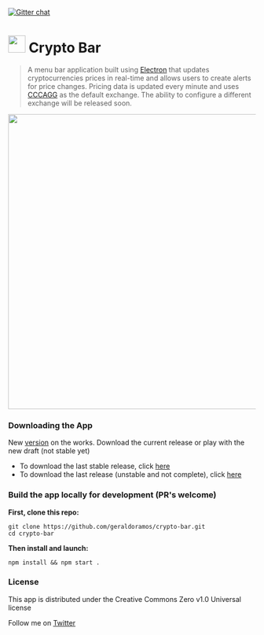 [![Gitter chat](https://badges.gitter.im/gitterHQ/gitter.png)](https://gitter.im/crypto-bar/Lobby)
# <a target="_blank" href="https://www.producthunt.com/posts/crypto-bar"><img src="https://s3.amazonaws.com/cryptobar/phbadge.png" width="35px" height="35px"></img></a> Crypto Bar
> A menu bar application built using [Electron](https://github.com/electron) that updates cryptocurrencies prices in real-time and allows users to create alerts for price changes. Pricing data is updated every minute and uses [CCCAGG](https://www.cryptocompare.com/media/12318004/cccagg.pdf) as the default exchange. The ability to configure a different exchange will be released soon.

<p align="center"><img src="https://s3.amazonaws.com/cryptobar/crypto-bar.gif" width="600"/></p>

### Downloading the App

New [version](https://d.pr/free/v/G3xx8s/3KcZxuIC) on the works. Download the current release or play with the new draft (not stable yet)

- To download the last stable release, click [here](https://github.com/geraldoramos/crypto-bar/releases/tag/v1.0.19)
- To download the last release (unstable and not complete), click [here](https://github.com/geraldoramos/crypto-bar/releases/latest)

### Build the app locally for development (PR's welcome)

**First, clone this repo:**
 ```
git clone https://github.com/geraldoramos/crypto-bar.git
cd crypto-bar
 ```

**Then install and launch:**
```
npm install && npm start .
 ```

### License
This app is distributed under the Creative Commons Zero v1.0 Universal license

Follow me on [Twitter](http://twitter.com/geraldoramos)
